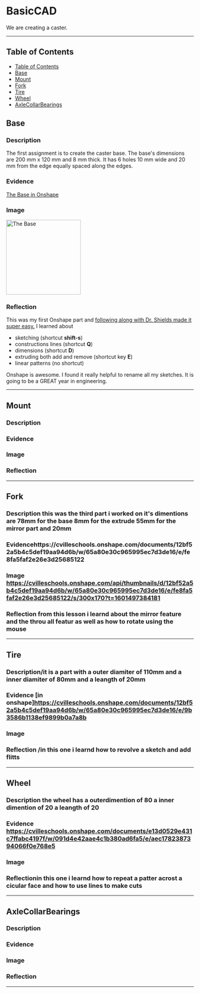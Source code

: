 # BasicCAD

We are creating a caster.

---
## Table of Contents
* [Table of Contents](#Table-of-Contents)
* [Base](#Base)
* [Mount](#Mount)
* [Fork](#Fork)
* [Tire](#Tire)
* [Wheel](#Wheel)
* [AxleCollarBearings](#AxleCollarBearings)

## Base

### Description

The first assignment is to create the caster base.  The base's dimensions are 200 mm x 120 mm and 8 mm thick.  It has 6 holes 10 mm wide and 20 mm from the edge equally spaced along the edges.

### Evidence
[The Base in Onshape](https://cvilleschools.onshape.com/documents/0d70f655203ca304cb3c5b7d/w/f55603f962f6fc74f5548a68/e/41d730c570a8d75fce9f51b6)

### Image

<img src="https://github.com/OneCHSEngr/BasicCAD/blob/master/images/Base.jpg?raw=true" alt="The Base" width="200">

### Reflection

This was my first Onshape part and [following along with Dr. Shields made it super easy.](https://www.youtube.com/watch?v=93BFUD-HAG8&feature=emb_title&scrlybrkr=5670f0b4)  I learned about 
* sketching (shortcut **shift-s**)
* constructions lines (shortcut **Q**)
* dimensions (shortcut **D**)
* extruding both add and remove (shortcut key **E**)
* linear patterns (no shortcut)

Onshape is awesome.  I found it really helpful to rename all my sketches.  It is going to be a GREAT year in engineering.

---


## Mount

### Description

### Evidence

### Image

### Reflection

---


## Fork

### Description this was the third part i worked on it's dimentions are 78mm for the base 8mm for the extrude 55mm for the mirror part and 20mm 

### Evidencehttps://cvilleschools.onshape.com/documents/12bf52a5b4c5def19aa94d6b/w/65a80e30c965995ec7d3de16/e/fe8fa5faf2e26e3d25685122

### Image https://cvilleschools.onshape.com/api/thumbnails/d/12bf52a5b4c5def19aa94d6b/w/65a80e30c965995ec7d3de16/e/fe8fa5faf2e26e3d25685122/s/300x170?t=1601497384181

### Reflection from this lesson i learnd about the mirror feature and the throu all featur as well as how to rotate using the mouse

---


## Tire

### Description/it is a part with a outer diamiter of 110mm and a inner diamiter of 80mm and a leangth of 20mm

### Evidence [in onshape]https://cvilleschools.onshape.com/documents/12bf52a5b4c5def19aa94d6b/w/65a80e30c965995ec7d3de16/e/9b3586b1138ef9899b0a7a8b

### Image 

### Reflection /in this one i learnd how to revolve a sketch and add flitts

---


## Wheel

### Description the wheel has a outerdimention of 80 a inner dimention of 20  a leangth of 20

### Evidence https://cvilleschools.onshape.com/documents/e13d0529e431c7ffabc4197f/w/091d4e42aae4c1b380ad6fa5/e/aec1782387394066f0e768e5

### Image

### Reflectionin this one i learnd how to repeat a patter acrost a cicular face and how to use lines to make cuts

---


## AxleCollarBearings

### Description

### Evidence

### Image

### Reflection

---
